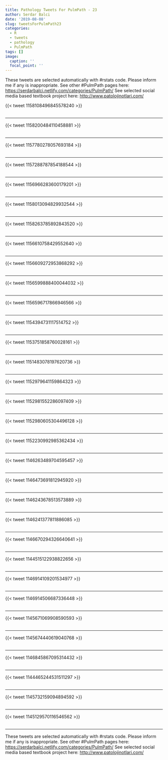 ```yaml
---
title: Pathology Tweets For PulmPath - 23
author: Serdar Balci
date: '2019-08-08'
slug: tweetsForPulmPath23
categories:
  - R
  - tweets
  - pathology
  - PulmPath
tags: []
image:
  caption: ''
  focal_point: ''
---
```



These tweets are selected automatically with #rstats code. Please inform me if any is inappropriate.
See other #PulmPath pages here: https://serdarbalci.netlify.com/categories/PulmPath/ 
See selected social media based textbook project here: http://www.patolojinotlari.com/

{{< tweet 1158108496845578240 >}}
<br>
<br>
<hr>
{{< tweet 1158200484110458881 >}}
<br>
<br>
<hr>
{{< tweet 1157780278057693184 >}}
<br>
<br>
<hr>
{{< tweet 1157288787854188544 >}}
<br>
<br>
<hr>
{{< tweet 1156966283600179201 >}}
<br>
<br>
<hr>
{{< tweet 1158013094829932544 >}}
<br>
<br>
<hr>
{{< tweet 1158263785892843520 >}}
<br>
<br>
<hr>
{{< tweet 1156610758429552640 >}}
<br>
<br>
<hr>
{{< tweet 1156609272953868292 >}}
<br>
<br>
<hr>
{{< tweet 1156599888400044032 >}}
<br>
<br>
<hr>
{{< tweet 1156596717866946566 >}}
<br>
<br>
<hr>
{{< tweet 1154394731117514752 >}}
<br>
<br>
<hr>
{{< tweet 1153751858760028161 >}}
<br>
<br>
<hr>
{{< tweet 1151483078197620736 >}}
<br>
<br>
<hr>
{{< tweet 1152979641159864323 >}}
<br>
<br>
<hr>
{{< tweet 1152981552286097409 >}}
<br>
<br>
<hr>
{{< tweet 1152980605304496128 >}}
<br>
<br>
<hr>
{{< tweet 1152230992985362434 >}}
<br>
<br>
<hr>
{{< tweet 1146263489704595457 >}}
<br>
<br>
<hr>
{{< tweet 1146473691812945920 >}}
<br>
<br>
<hr>
{{< tweet 1146243678513573889 >}}
<br>
<br>
<hr>
{{< tweet 1146241377811886085 >}}
<br>
<br>
<hr>
{{< tweet 1146670294326640641 >}}
<br>
<br>
<hr>
{{< tweet 1144515122938822656 >}}
<br>
<br>
<hr>
{{< tweet 1146914109201534977 >}}
<br>
<br>
<hr>
{{< tweet 1146914506687336448 >}}
<br>
<br>
<hr>
{{< tweet 1145671069908590593 >}}
<br>
<br>
<hr>
{{< tweet 1145674440619040768 >}}
<br>
<br>
<hr>
{{< tweet 1146845867095314432 >}}
<br>
<br>
<hr>
{{< tweet 1144465244531511297 >}}
<br>
<br>
<hr>
{{< tweet 1145732159094894592 >}}
<br>
<br>
<hr>
{{< tweet 1145129570116546562 >}}
<br>
<br>
<hr>


These tweets are selected automatically with #rstats code. Please inform me if any is inappropriate.
See other #PulmPath pages here: https://serdarbalci.netlify.com/categories/PulmPath/ 
See selected social media based textbook project here: http://www.patolojinotlari.com/
